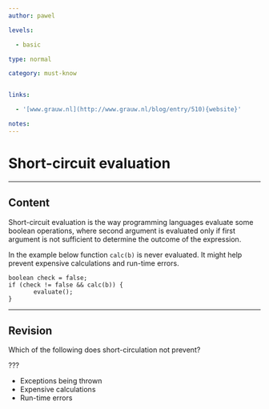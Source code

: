 ```yaml
---
author: pawel

levels:

  - basic

type: normal

category: must-know


links:

  - '[www.grauw.nl](http://www.grauw.nl/blog/entry/510){website}'

notes: 
---
```


# Short-circuit evaluation

---
## Content

Short-circuit evaluation is the way programming languages evaluate some boolean operations, where second argument is evaluated only if first argument is not sufficient to determine the outcome of the expression.

In the example below function `calc(b)` is never evaluated. It might help prevent expensive calculations and run-time errors.

```
boolean check = false;
if (check != false && calc(b)) {
       evaluate();
}

```

---
## Revision

Which of the following does short-circulation not prevent? 

???


* Exceptions being thrown
* Expensive calculations
* Run-time errors

